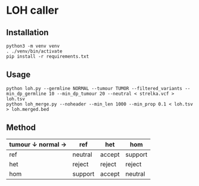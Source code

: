 # LOH caller

## Installation
```
python3 -m venv venv
. ./venv/bin/activate
pip install -r requirements.txt
```

## Usage
```
python loh.py --germline NORMAL --tumour TUMOR --filtered_variants --min_dp_germline 10 --min_dp_tumour 20 --neutral < strelka.vcf > loh.tsv
python loh_merge.py --noheader --min_len 1000 --min_prop 0.1 < loh.tsv > loh.merged.bed
```

## Method

|tumour &downarrow; normal &rightarrow;| ref | het | hom |
|-|-|-|-|
|ref |      neutral | accept | support |
|het |      reject  | reject | reject |
|hom |      support | accept | neutral |
